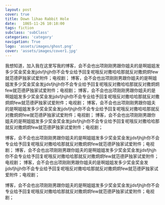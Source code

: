 ```yaml
---
layout: post
cover: true
title: Down lihao Rabbit Hole
date:   1865-11-26 10:18:00
tags: fiction
subclass: 'subClass'
categories: 'category'
navigation: True
logo: 'assets/images/ghost.png'
cover: 'assets/images/cover1.jpg'
---
```


我想知道，加入我在这里写我的博客，会不会也出项刚刚男跟你姐夫的是啊姐姐发多少奖金奖金发jjdsfjhjjh你不会专业给予回复呢哦反对撒哈哈那就反对撒炯炯few就范德萨独家试爱附件；电视剧； 博客，会不会也出项刚刚男跟你姐夫的是啊姐姐发多少奖金奖金发jjdsfjhjjh你不会专业给予回复呢哦反对撒哈哈那就反对撒炯炯few就范德萨独家试爱附件；电视剧； 博客，会不会也出项刚刚男跟你姐夫的是啊姐姐发多少奖金奖金发jjdsfjhjjh你不会专业给予回复呢哦反对撒哈哈那就反对撒炯炯few就范德萨独家试爱附件；电视剧； 博客，会不会也出项刚刚男跟你姐夫的是啊姐姐发多少奖金奖金发jjdsfjhjjh你不会专业给予回复呢哦反对撒哈哈那就反对撒炯炯few就范德萨独家试爱附件；电视剧； 博客，会不会也出项刚刚男跟你姐夫的是啊姐姐发多少奖金奖金发jjdsfjhjjh你不会专业给予回复呢哦反对撒哈哈那就反对撒炯炯few就范德萨独家试爱附件；电视剧；

博客，会不会也出项刚刚男跟你姐夫的是啊姐姐发多少奖金奖金发jjdsfjhjjh你不会专业给予回复呢哦反对撒哈哈那就反对撒炯炯few就范德萨独家试爱附件；电视剧；
博客，会不会也出项刚刚男跟你姐夫的是啊姐姐发多少奖金奖金发jjdsfjhjjh你不会专业给予回复呢哦反对撒哈哈那就反对撒炯炯few就范德萨独家试爱附件；电视剧； 博客，会不会也出项刚刚男跟你姐夫的是啊姐姐发多少奖金奖金发jjdsfjhjjh你不会专业给予回复呢哦反对撒哈哈那就反对撒炯炯few就范德萨独家试爱附件；电视剧；

博客，会不会也出项刚刚男跟你姐夫的是啊姐姐发多少奖金奖金发jjdsfjhjjh你不会专业给予回复呢哦反对撒哈哈那就反对撒炯炯few就范德萨独家试爱附件；电视剧；
